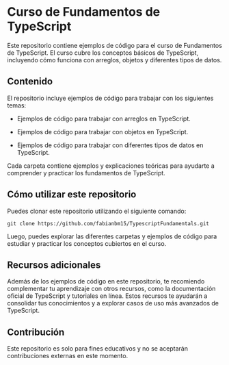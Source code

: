 # Curso de Fundamentos de TypeScript

Este repositorio contiene ejemplos de código para el curso de Fundamentos de TypeScript. El curso cubre los conceptos básicos de TypeScript, incluyendo cómo funciona con arreglos, objetos y diferentes tipos de datos.

## Contenido

El repositorio incluye ejemplos de código para trabajar con los siguientes temas:

- Ejemplos de código para trabajar con arreglos en TypeScript.

- Ejemplos de código para trabajar con objetos en TypeScript.

- Ejemplos de código para trabajar con diferentes tipos de datos en TypeScript.

Cada carpeta contiene ejemplos y explicaciones teóricas para ayudarte a comprender y practicar los fundamentos de TypeScript.

## Cómo utilizar este repositorio

Puedes clonar este repositorio utilizando el siguiente comando:

`git clone https://github.com/fabianbm15/TypescriptFundamentals.git`

Luego, puedes explorar las diferentes carpetas y ejemplos de código para estudiar y practicar los conceptos cubiertos en el curso.

## Recursos adicionales

Además de los ejemplos de código en este repositorio, te recomiendo complementar tu aprendizaje con otros recursos, como la documentación oficial de TypeScript y tutoriales en línea. Estos recursos te ayudarán a consolidar tus conocimientos y a explorar casos de uso más avanzados de TypeScript.

## Contribución

Este repositorio es solo para fines educativos y no se aceptarán contribuciones externas en este momento.

